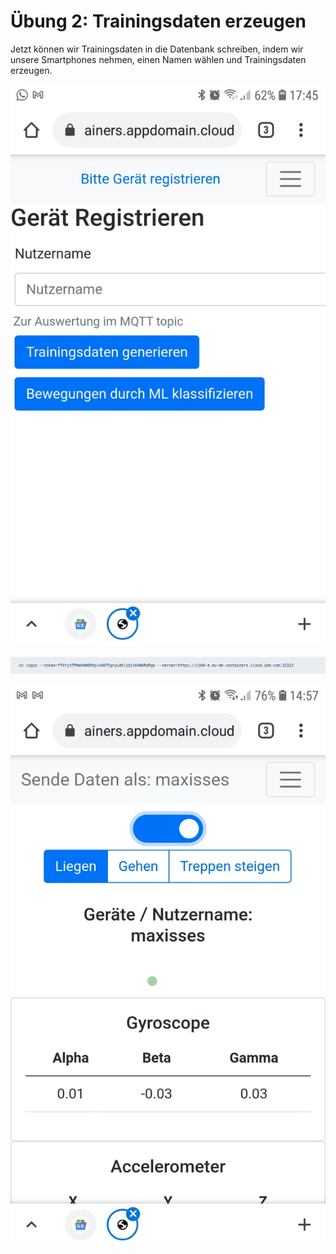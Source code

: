 # Übung 2: Trainingsdaten erzeugen

Jetzt können wir Trainingsdaten in die Datenbank schreiben, indem wir unsere Smartphones nehmen, einen Namen wählen und Trainingsdaten erzeugen.

![](../../../../../.gitbook/assets/image%20%2818%29.png)

![](../../../../../.gitbook/assets/image%20%2830%29.png)



![](../../../../../.gitbook/assets/image%20%2842%29.png)



